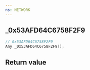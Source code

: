 ```yaml
---
ns: NETWORK
---
```

## _0x53AFD64C6758F2F9

```c
// 0x53AFD64C6758F2F9
Any _0x53AFD64C6758F2F9();
```


## Return value

